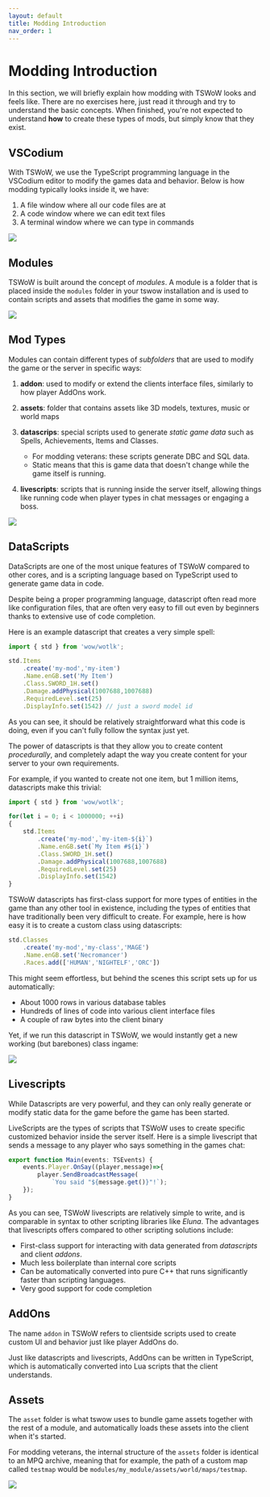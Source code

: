 ```yaml
---
layout: default
title: Modding Introduction
nav_order: 1
---
```


# Modding Introduction

In this section, we will briefly explain how modding with TSWoW looks and feels like. There are no exercises here, just read it through and try to understand the basic concepts. When finished, you're not expected to understand **how** to create these types of mods, but simply know that they exist.

## VSCodium

With TSWoW, we use the TypeScript programming language in the VSCodium editor to modify the games data and behavior. Below is how modding typically looks inside it, we have:

1. A file window where all our code files are at
2. A code window where we can edit text files
3. A terminal window where we can type in commands

<img class="mi ili" src="https://i.imgur.com/28TQrpa.png">

## Modules

TSWoW is built around the concept of _modules_. A module is a folder that is placed inside the `modules` folder in your tswow installation and is used to contain scripts and assets that modifies the game in some way.

<img class="mi ili" src="https://i.imgur.com/eianlcc.png">

## Mod Types

Modules can contain different types of _subfolders_ that are used to modify the game or the server in specific ways:

1. **addon**: used to modify or extend the clients interface files, similarly to how player AddOns work.

2. **assets**: folder that contains assets like 3D models, textures, music or world maps

3. **datascrips**: special scripts used to generate _static game data_ such as Spells, Achievements, Items and Classes.
    - For modding veterans: these scripts generate DBC and SQL data.
    - Static means that this is game data that doesn't change while the game itself is running.

4. **livescripts**: scripts that is running inside the server itself, allowing things like running code when player types in chat messages or engaging a boss.

<img class="mi ili" src="https://i.imgur.com/PZAijnG.png">

## DataScripts

DataScripts are one of the most unique features of TSWoW compared to other cores, and is a scripting language based on TypeScript used to generate game data in code.

Despite being a proper programming language, datascript often read more like configuration files, that are often very easy to fill out even by beginners thanks to extensive use of code completion.

Here is an example datascript that creates a very simple spell:

```ts
import { std } from 'wow/wotlk';

std.Items
    .create('my-mod','my-item')
    .Name.enGB.set('My Item')
    .Class.SWORD_1H.set()
    .Damage.addPhysical(1007688,1007688)
    .RequiredLevel.set(25)
    .DisplayInfo.set(1542) // just a sword model id
```

As you can see, it should be relatively straightforward what this code is doing, even if you can't fully follow the syntax just yet.

The power of datascripts is that they allow you to create content _procedurally_, and completely adapt the way you create content for your server to your own requirements.

For example, if you wanted to create not one item, but 1 million items, datascripts make this trivial:

```ts
import { std } from 'wow/wotlk';

for(let i = 0; i < 1000000; ++i)
{
    std.Items
        .create('my-mod',`my-item-${i}`)
        .Name.enGB.set(`My Item #${i}`)
        .Class.SWORD_1H.set()
        .Damage.addPhysical(1007688,1007688)
        .RequiredLevel.set(25)
        .DisplayInfo.set(1542)
}
```

TSWoW datascripts has first-class support for more types of entities in the game than any other tool in existence, including the types of entities that have traditionally been very difficult to create. For example, here is how easy it is to create a custom class using datascripts:

```ts
std.Classes
    .create('my-mod','my-class','MAGE')
    .Name.enGB.set('Necromancer')
    .Races.add(['HUMAN','NIGHTELF','ORC'])
```

This might seem effortless, but behind the scenes this script sets up for us automatically:

- About 1000 rows in various database tables
- Hundreds of lines of code into various client interface files
- A couple of raw bytes into the client binary

Yet, if we run this datascript in TSWoW, we would instantly get a new working (but barebones) class ingame:

<img class = "mi ili" src="https://i.imgur.com/ON9RlmE.png">

## Livescripts

While Datascripts are very powerful, and they can only really generate or modify static data for the game before the game has been started.

LiveScripts are the types of scripts that TSWoW uses to create specific customized behavior inside the server itself. Here is a simple livescript that sends a message to any player who says something in the games chat:

```ts
export function Main(events: TSEvents) {
    events.Player.OnSay((player,message)=>{
        player.SendBroadcastMessage(
            `You said "${message.get()}"!`);
    });
}
```

As you can see, TSWoW livescripts are relatively simple to write, and is comparable in syntax to other scripting libraries like _Eluna_. The advantages that livescripts offers compared to other scripting solutions include:

- First-class support for interacting with data generated from _datascripts_ and client _addons_.
- Much less boilerplate than internal core scripts
- Can be automatically converted into pure C++ that runs significantly faster than scripting languages.
- Very good support for code completion

## AddOns

The name `addon` in TSWoW refers to clientside scripts used to create custom UI and behavior just like player AddOns do.

Just like datascripts and livescripts, AddOns can be written in TypeScript, which is automatically converted into Lua scripts that the client understands.

## Assets

The `asset` folder is what tswow uses to bundle game assets together with the rest of a module, and automatically loads these assets into the client when it's started.

For modding veterans, the internal structure of the `assets` folder is identical to an MPQ archive, meaning that for example, the path of a custom map called `testmap` would be `modules/my_module/assets/world/maps/testmap`.

<img class="mi ili" src="https://i.imgur.com/QLXo5Qk.png">